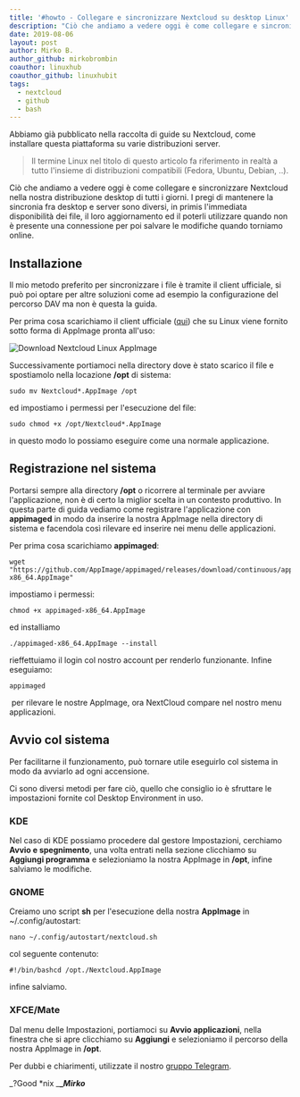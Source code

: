 ```yaml
---
title: '#howto - Collegare e sincronizzare Nextcloud su desktop Linux'
description: "Ciò che andiamo a vedere oggi è come collegare e sincronizzare Nextcloud nella nostra distribuzione desktop di tutti i.."
date: 2019-08-06
layout: post
author: Mirko B.
author_github: mirkobrombin
coauthor: linuxhub
coauthor_github: linuxhubit
tags:
  - nextcloud  
  - github  
  - bash
---
```

Abbiamo già pubblicato nella raccolta di guide su Nextcloud, come installare questa piattaforma su varie distribuzioni server.

> Il termine Linux nel titolo di questo articolo fa riferimento in realtà a tutto l'insieme di distribuzioni compatibili (Fedora, Ubuntu, Debian, ..).

Ciò che andiamo a vedere oggi è come collegare e sincronizzare Nextcloud nella nostra distribuzione desktop di tutti i giorni. I pregi di mantenere la sincronia fra desktop e server sono diversi, in primis l'immediata disponibilità dei file, il loro aggiornamento ed il poterli utilizzare quando non è presente una connessione per poi salvare le modifiche quando torniamo online.

## Installazione

Il mio metodo preferito per sincronizzare i file è tramite il client ufficiale, si può poi optare per altre soluzioni come ad esempio la configurazione del percorso DAV ma non è questa la guida.

Per prima cosa scarichiamo il client ufficiale ([qui](https://nextcloud.com/install/#install-clients)) che su Linux viene fornito sotto forma di AppImage pronta all'uso:

![Download Nextcloud Linux AppImage](https://linuxhub.it/wordpress/wp-content/uploads/2019/08/howto_nextcloud_download_linuxhub.png)

Successivamente portiamoci nella directory dove è stato scarico il file e spostiamolo nella locazione **/opt** di sistema:

    sudo mv Nextcloud*.AppImage /opt

ed impostiamo i permessi per l'esecuzione del file:

    sudo chmod +x /opt/Nextcloud*.AppImage

in questo modo lo possiamo eseguire come una normale applicazione.

## Registrazione nel sistema

Portarsi sempre alla directory **/opt** o ricorrere al terminale per avviare l'applicazione, non è di certo la miglior scelta in un contesto produttivo. In questa parte di guida vediamo come registrare l'applicazione con **appimaged** in modo da inserire la nostra AppImage nella directory di sistema e facendola così rilevare ed inserire nei menu delle applicazioni.

Per prima cosa scarichiamo **appimaged**:

    wget "https://github.com/AppImage/appimaged/releases/download/continuous/appimaged-x86_64.AppImage"

impostiamo i permessi:

    chmod +x appimaged-x86_64.AppImage

ed installiamo

    ./appimaged-x86_64.AppImage --install

rieffettuiamo il login col nostro account per renderlo funzionante. Infine eseguiamo:

    appimaged

 per rilevare le nostre AppImage, ora NextCloud compare nel nostro menu applicazioni.

## Avvio col sistema

Per facilitarne il funzionamento, può tornare utile eseguirlo col sistema in modo da avviarlo ad ogni accensione.

Ci sono diversi metodi per fare ciò, quello che consiglio io è sfruttare le impostazioni fornite col Desktop Environment in uso.

### KDE

Nel caso di KDE possiamo procedere dal gestore Impostazioni, cerchiamo **Avvio e spegnimento**, una volta entrati nella sezione clicchiamo su **Aggiungi programma** e selezioniamo la nostra AppImage in **/opt**, infine salviamo le modifiche.

### GNOME

Creiamo uno script **sh** per l'esecuzione della nostra **AppImage** in ~/.config/autostart:

    nano ~/.config/autostart/nextcloud.sh

col seguente contenuto:

    #!/bin/bashcd /opt./Nextcloud.AppImage

infine salviamo.

### XFCE/Mate

Dal menu delle Impostazioni, portiamoci su **Avvio applicazioni**, nella finestra che si apre clicchiamo su **Aggiungi** e selezioniamo il percorso della nostra AppImage in **/opt**.

Per dubbi e chiarimenti, utilizzate il nostro [gruppo Telegram](https://t.me/gentedilinux).

_?Good *nix _**__Mirko_**
